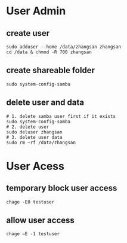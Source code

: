 # User Admin
## create user
```
sudo adduser --home /data/zhangsan zhangsan
cd /data & chmod -R 700 zhangsan
```

## create shareable folder
```
sudo system-config-samba 
```

## delete user and data
```
# 1. delete samba user first if it exists
sudo system-config-samba
# 2. delete user
sudo deluser zhangsan
# 3. delete user data
sudo rm –rf /data/zhangsan
```
# User Acess
## temporary block user access
```
chage -E0 testuser
```

## allow user access
```
chage –E -1 testuser
```
